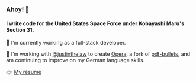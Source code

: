 ### Ahoy! 👋

#### I write code for the United States Space Force under Kobayashi Maru's Section 31.

🔭 I’m currently working as a full-stack developer.

🤝 I’m working with [@justinthelaw](https://github.com/justinthelaw) to create [Opera](https://github.com/justinthelaw/opera), a fork of [pdf-bullets](https://github.com/AF-VCD/pdf-bullets), and am continuing to improve on my German language skills.

👉 [My résumé](https://github.com/ananaso/resume/blob/master/adavidson_resume.pdf)

<!--
---

[![Ananaso's GitHub stats](https://github-readme-stats.vercel.app/api?username=ananaso&show_icons=true&hide=stars,issues&theme=onedark)](https://github.com/anuraghazra/github-readme-stats)

[![Top Langs](https://github-readme-stats.vercel.app/api/top-langs/?username=ananaso&layout=compact&theme=onedark&exclude_repo=annDigIC)](https://github.com/anuraghazra/github-readme-stats)
-->

<!--
**ananaso/ananaso** is a ✨ _special_ ✨ repository because its `README.md` (this file) appears on your GitHub profile.

Here are some ideas to get you started:

- 🔭 I’m currently working on ...
- 🌱 I’m currently learning ...
- 👯 I’m looking to collaborate on ...
- 🤔 I’m looking for help with ...
- 💬 Ask me about ...
- 📫 How to reach me: ...
- 😄 Pronouns: ...
- ⚡ Fun fact: ...
-->

